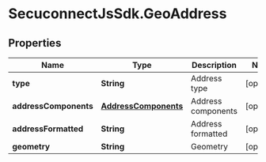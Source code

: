 # SecuconnectJsSdk.GeoAddress

## Properties
Name | Type | Description | Notes
------------ | ------------- | ------------- | -------------
**type** | **String** | Address type | [optional] 
**addressComponents** | [**AddressComponents**](AddressComponents.md) | Address components | [optional] 
**addressFormatted** | **String** | Address formatted | [optional] 
**geometry** | **String** | Geometry | [optional] 


